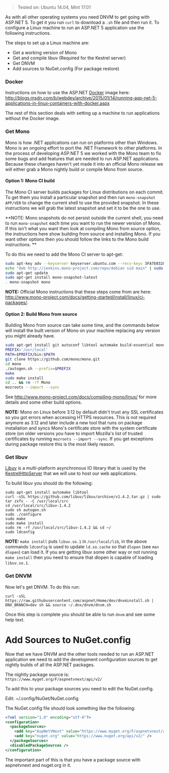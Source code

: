 > Tested on: Ubuntu 14.04, Mint 17.01

As with all other operating systems you need DNVM to get going with ASP.NET 5. To get it you run `curl` to download a `.sh` file and then run it. To configure a Linux machine to run an ASP.NET 5 application use the following instructions.

The steps to set up a Linux machine are:

 * Get a working version of Mono
 * Get and compile libuv (Required for the Kestrel server)
 * Get DNVM
 * Add sources to NuGet.config (For package restore)

### Docker

Instructions on how to use the ASP.NET [Docker](https://www.docker.com/) image here: http://blogs.msdn.com/b/webdev/archive/2015/01/14/running-asp-net-5-applications-in-linux-containers-with-docker.aspx

The rest of this section deals with setting up a machine to run applications without the Docker image.

### Get Mono

Mono is how .NET applications can run on platforms other than Windows. Mono is an ongoing effort to port the .NET Framework to other platforms. In the process of developing ASP.NET 5 we worked with the Mono team to fix some bugs and add features that are needed to run ASP.NET applications. Because these changes haven't yet made it into an official Mono release we will either grab a Mono nightly build or compile Mono from source.

#### Option 1: Mono CI build

The Mono CI server builds packages for Linux distributions on each commit. To get them you install a particular snapshot and then run `mono-snapshot APP/VER` to change the current shell to use the provided snapshot. In these instructions we will grab the latest snapshot and set it to be the one to use.

**NOTE: Mono snapshots do not persist outside the current shell, you need to run `mono-snapshot` each time you want to run the newer version of Mono. If this isn't what you want then look at compiling Mono from source option, the instructions here show building from source and installing Mono. If you want other options then you should follow the links to the Mono build instructions. **

To do this we need to add the Mono CI server to apt-get:

```bash
sudo apt-key adv --keyserver keyserver.ubuntu.com --recv-keys 3FA7E0328081BFF6A14DA29AA6A19B38D3D831EF
echo "deb http://jenkins.mono-project.com/repo/debian sid main" | sudo tee /etc/apt/sources.list.d/mono-jenkins.list
sudo apt-get update
sudo apt-get install mono-snapshot-latest
. mono-snapshot mono
```
**NOTE:** Official Mono instructions that these steps come from are here: http://www.mono-project.com/docs/getting-started/install/linux/ci-packages/.

#### Option 2: Build Mono from source

Building Mono from source can take some time, and the commands below will install the built version of Mono on your machine replacing any version you might already have.

```bash
sudo apt-get install git autoconf libtool automake build-essential mono-devel gettext
PREFIX='/usr/local'
PATH=$PREFIX/bin:$PATH
git clone https://github.com/mono/mono.git
cd mono
./autogen.sh --prefix=$PREFIX
make
sudo make install
cd .. && rm -rf Mono
mozroots --import --sync
```

See http://www.mono-project.com/docs/compiling-mono/linux/ for more details and some other build options.

**NOTE:** Mono on Linux before 3.12 by default didn't trust any SSL certificates so you got errors when accessing HTTPS resources. This is not required anymore as 3.12 and later include a new tool that runs on package installation and syncs Mono's certificate store with the system certificate store (on older versions you have to import Mozilla's list of trusted certificates by running `mozroots --import --sync`. If you get exceptions during package restore this is the most likely reason.

### Get libuv

[Libuv](https://github.com/libuv/libuv) is a multi-platform asynchronous IO library that is used by the [KestrelHttpServer](https://github.com/aspnet/KestrelHttpServer) that we will use to host our web applications.

To build libuv you should do the following:

```
sudo apt-get install automake libtool
curl -sSL https://github.com/libuv/libuv/archive/v1.4.2.tar.gz | sudo tar zxfv - -C /usr/local/src
cd /usr/local/src/libuv-1.4.2
sudo sh autogen.sh
sudo ./configure
sudo make 
sudo make install
sudo rm -rf /usr/local/src/libuv-1.4.2 && cd ~/
sudo ldconfig
```

**NOTE:** `make install` puts `libuv.so.1` in `/usr/local/lib`, in the above commands `ldconfig` is used to update `ld.so.cache` so that `dlopen` (see `man dlopen`) can load it. If you are getting libuv some other way or not running `make install` then you need to ensure that dlopen is capable of loading `libuv.so.1`.

### Get DNVM

Now let's get DNVM. To do this run:

```
curl -sSL https://raw.githubusercontent.com/aspnet/Home/dev/dnvminstall.sh | DNX_BRANCH=dev sh && source ~/.dnx/dnvm/dnvm.sh
```

Once this step is complete you should be able to run `dnvm` and see some help text.

# Add Sources to NuGet.config

Now that we have DNVM and the other tools needed to run an ASP.NET application we need to add the development configuration sources to get nightly builds of all the ASP.NET packages.

The nightly package source is: `https://www.myget.org/F/aspnetvnext/api/v2/`

To add this to your package sources you need to edit the NuGet.config.

Edit: ~/.config/NuGet/NuGet.config

The NuGet.config file should look something like the following:
```xml
<?xml version="1.0" encoding="utf-8"?>
<configuration>
  <packageSources>
    <add key="AspNetVNext" value="https://www.myget.org/F/aspnetvnext/api/v2/" />
    <add key="nuget.org" value="https://www.nuget.org/api/v2/" />
  </packageSources>
  <disabledPackageSources />
</configuration>
```
The important part of this is that you have a package source with aspnetvnext and nuget.org in it.
